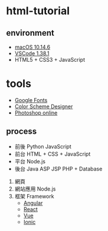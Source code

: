 # html-tutorial

## environment
- [macOS 10.14.6](https://www.apple.com/tw/macos/mojave/)
- [VSCode 1.38.1](https://code.visualstudio.com/)
- HTML5 + CSS3 + JavaScript

# tools
- [Google Fonts](https://fonts.google.com/)
- [Color Scheme Designer](https://paletton.com/)
- [Photoshop online](https://pixlr.com/)

## process
- 前後 Python JavaScript
- 前台 HTML + CSS + JavaScript
- 平台 Node.js
- 後台 Java ASP JSP PHP + Database

1. 網頁
2. 網站應用 Node.js
3. 框架 Framework
    - [Angular](https://angular.io/)
    - [React](https://reactjs.org/)
    - [Vue](https://vuejs.org/)
    - [Ionic](https://ionicframework.com/)